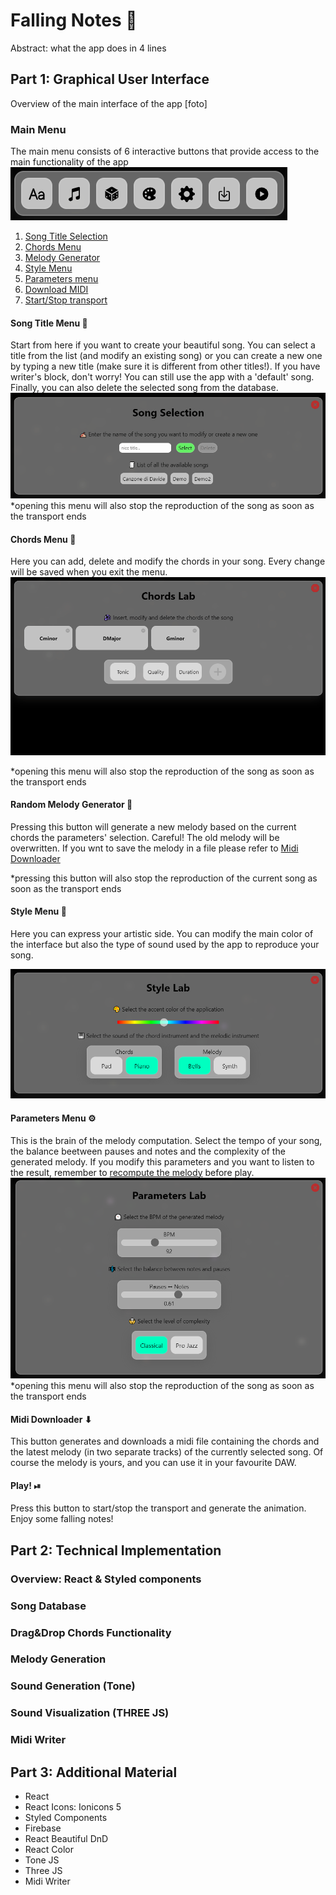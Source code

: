 # Falling Notes 🌠

Abstract: what the app does in 4 lines

## Part 1: Graphical User Interface

Overview of the main interface of the app [foto]

### Main Menu

The main menu consists of 6 interactive buttons that provide access to the main functionality of the app
![Main Menu](./documentation/MainMenuEx.png)

1. [Song Title Selection](#song-title-menu-)
2. [Chords Menu](#chords-menu-)
3. [Melody Generator](#random-melody-generator-)
4. [Style Menu](#style-menu-)
5. [Parameters menu](#parameters-menu-)
6. [Download MIDI](#midi-downloader-)
7. [Start/Stop transport](#play-)

#### Song Title Menu 🔡

Start from here if you want to create your beautiful song. You can select a title from the list (and modify an existing song) or you can create a new one by typing a new title (make sure it is different from other titles!).
If you have writer's block, don't worry! You can still use the app with a 'default' song. Finally, you can also delete the selected song from the database.
![Song Selection Menu](./documentation/SongSelectionEx.gif)
\*opening this menu will also stop the reproduction of the song as soon as the transport ends

#### Chords Menu 🎵

Here you can add, delete and modify the chords in your song. Every change will be saved when you exit the menu.
![Chords Menu](./documentation/ChordLabEx.gif)

\*opening this menu will also stop the reproduction of the song as soon as the transport ends

#### Random Melody Generator 🎲

Pressing this button will generate a new melody based on the current chords the parameters' selection. Careful! The old melody will be overwritten. If you wnt to save the melody in a file please refer to
[Midi Downloader](#midi-downloader-)

\*pressing this button will also stop the reproduction of the current song as soon as the transport ends

#### Style Menu 🎨

Here you can express your artistic side. You can modify the main color of the interface but also the type of sound used by the app to reproduce your song.

![Style Menu](./documentation/StyleLabEx.png)

#### Parameters Menu ⚙

This is the brain of the melody computation. Select the tempo of your song, the balance beetween pauses and notes and the complexity of the generated melody. If you modify this parameters and you want to listen to the result, remember to [recompute the melody](#random-melody-generator-) before play.
![Parameters Menu](./documentation/ParametersLabEx.png)
\*opening this menu will also stop the reproduction of the song as soon as the transport ends

#### Midi Downloader ⬇

This button generates and downloads a midi file containing the chords and the latest melody (in two separate tracks) of the currently selected song. Of course the melody is yours, and you can use it in your favourite DAW.

#### Play! ⏯

Press this button to start/stop the transport and generate the animation. Enjoy some falling notes!

## Part 2: Technical Implementation

### Overview: React & Styled components

### Song Database

### Drag&Drop Chords Functionality

### Melody Generation

### Sound Generation (Tone)

### Sound Visualization (THREE JS)

### Midi Writer

## Part 3: Additional Material

-   React
-   React Icons: Ionicons 5
-   Styled Components
-   Firebase
-   React Beautiful DnD
-   React Color
-   Tone JS
-   Three JS
-   Midi Writer
